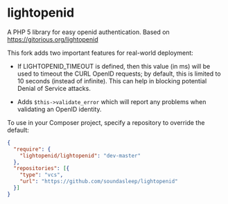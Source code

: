 lightopenid
===========

A PHP 5 library for easy openid authentication. Based on https://gitorious.org/lightopenid

This fork adds two important features for real-world deployment:

* If LIGHTOPENID_TIMEOUT is defined, then this value (in ms) will be used to timeout
  the CURL OpenID requests; by default, this is limited to 10 seconds (instead of infinite).
  This can help in blocking potential Denial of Service attacks.

* Adds `$this->validate_error` which will report any problems when validating an
  OpenID identity.

To use in your Composer project, specify a repository to override the default:

```json
{
  "require": {
    "lightopenid/lightopenid": "dev-master"
  },
  "repositories": [{
    "type": "vcs",
    "url": "https://github.com/soundasleep/lightopenid"
  }]
}
```
